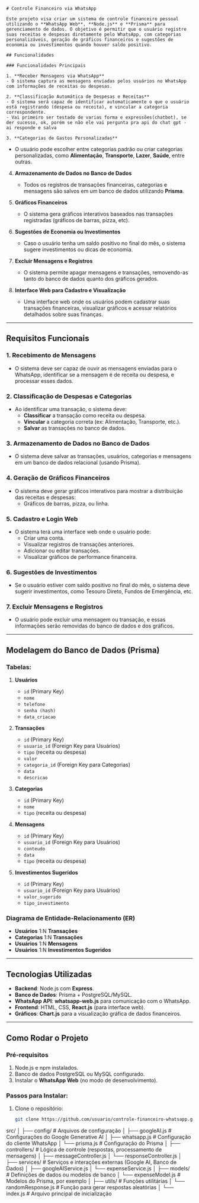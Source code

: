     # Controle Financeiro via WhatsApp

    Este projeto visa criar um sistema de controle financeiro pessoal utilizando o **WhatsApp Web**, **Node.js** e **Prisma** para gerenciamento de dados. O objetivo é permitir que o usuário registre suas receitas e despesas diretamente pelo WhatsApp, com categorias personalizáveis, geração de gráficos financeiros e sugestões de economia ou investimentos quando houver saldo positivo.

    ## Funcionalidades

    ### Funcionalidades Principais

    1. **Receber Mensagens via WhatsApp**
    - O sistema captura as mensagens enviadas pelos usuários no WhatsApp com informações de receitas ou despesas.

    2. **Classificação Automática de Despesas e Receitas**
    - O sistema será capaz de identificar automaticamente o que o usuário está registrando (despesa ou receita), e vincular a categoria correspondente.
    - Vai primeiro ser testado de varias forma e expressões(chatbot), se der sucesso, ok, porém se não ele vai pergunta pra api do chat gpt - ai responde e salva

    3. **Categorias de Gastos Personalizadas**
   - O usuário pode escolher entre categorias padrão ou criar categorias personalizadas, como **Alimentação**, **Transporte**, **Lazer**, **Saúde**, entre outras.

4. **Armazenamento de Dados no Banco de Dados**
   - Todos os registros de transações financeiras, categorias e mensagens são salvos em um banco de dados utilizando **Prisma**.

5. **Gráficos Financeiros**
   - O sistema gera gráficos interativos baseados nas transações registradas (gráficos de barras, pizza, etc).

6. **Sugestões de Economia ou Investimentos**
   - Caso o usuário tenha um saldo positivo no final do mês, o sistema sugere investimentos ou dicas de economia.

7. **Excluir Mensagens e Registros**
   - O sistema permite apagar mensagens e transações, removendo-as tanto do banco de dados quanto dos gráficos gerados.

8. **Interface Web para Cadastro e Visualização**
   - Uma interface web onde os usuários podem cadastrar suas transações financeiras, visualizar gráficos e acessar relatórios detalhados sobre suas finanças.

---

## Requisitos Funcionais

### 1. **Recebimento de Mensagens**
   - O sistema deve ser capaz de ouvir as mensagens enviadas para o WhatsApp, identificar se a mensagem é de receita ou despesa, e processar esses dados.
   
### 2. **Classificação de Despesas e Categorias**
   - Ao identificar uma transação, o sistema deve:
     - **Classificar** a transação como receita ou despesa.
     - **Vincular** a categoria correta (ex: Alimentação, Transporte, etc.).
     - **Salvar** as transações no banco de dados.

### 3. **Armazenamento de Dados no Banco de Dados**
   - O sistema deve salvar as transações, usuários, categorias e mensagens em um banco de dados relacional (usando Prisma).
   
### 4. **Geração de Gráficos Financeiros**
   - O sistema deve gerar gráficos interativos para mostrar a distribuição das receitas e despesas:
     - Gráficos de barras, pizza, ou linha.

### 5. **Cadastro e Login Web**
   - O sistema terá uma interface web onde o usuário pode:
     - Criar uma conta.
     - Visualizar registros de transações anteriores.
     - Adicionar ou editar transações.
     - Visualizar gráficos de performance financeira.

### 6. **Sugestões de Investimentos**
   - Se o usuário estiver com saldo positivo no final do mês, o sistema deve sugerir investimentos, como Tesouro Direto, Fundos de Emergência, etc.

### 7. **Excluir Mensagens e Registros**
   - O usuário pode excluir uma mensagem ou transação, e essas informações serão removidas do banco de dados e dos gráficos.

---

## Modelagem do Banco de Dados (Prisma)

### Tabelas:

1. **Usuários**
   - `id` (Primary Key)
   - `nome`
   - `telefone`
   - `senha (hash)`
   - `data_criacao`

2. **Transações**
   - `id` (Primary Key)
   - `usuario_id` (Foreign Key para Usuários)
   - `tipo` (receita ou despesa)
   - `valor`
   - `categoria_id` (Foreign Key para Categorias)
   - `data`
   - `descricao`

3. **Categorias**
   - `id` (Primary Key)
   - `nome`
   - `tipo` (receita ou despesa)

4. **Mensagens**
   - `id` (Primary Key)
   - `usuario_id` (Foreign Key para Usuários)
   - `conteudo`
   - `data`
   - `tipo` (receita ou despesa)
   
5. **Investimentos Sugeridos**
   - `id` (Primary Key)
   - `usuario_id` (Foreign Key para Usuários)
   - `valor_sugerido`
   - `tipo_investimento`

### Diagrama de Entidade-Relacionamento (ER)
- **Usuários** 1:N **Transações**
- **Categorias** 1:N **Transações**
- **Usuários** 1:N **Mensagens**
- **Usuários** 1:N **Investimentos Sugeridos**

---

## Tecnologias Utilizadas

- **Backend**: Node.js com **Express**.
- **Banco de Dados**: Prisma + PostgreSQL/MySQL.
- **WhatsApp API**: **whatsapp-web.js** para comunicação com o WhatsApp.
- **Frontend**: HTML, CSS, **React.js** (para interface web).
- **Gráficos**: **Chart.js** para a visualização gráfica de dados financeiros.

---

## Como Rodar o Projeto

### Pré-requisitos
1. Node.js e npm instalados.
2. Banco de dados PostgreSQL ou MySQL configurado.
3. Instalar o **WhatsApp Web** (no modo de desenvolvimento).

### Passos para Instalar:

1. Clone o repositório:
   ```bash
   git clone https://github.com/usuario/controle-financeiro-whatsapp.git

src/
│
├── config/                # Arquivos de configuração
│   ├── googleAI.js        # Configurações do Google Generative AI
│   ├── whatsapp.js        # Configuração do cliente WhatsApp
│   └── prisma.js          # Configuração do Prisma
│
├── controllers/           # Lógica de controle (respostas, processamento de mensagens)
│   ├── messageController.js
│   └── responseController.js
│
├── services/              # Serviços e interações externas (Google AI, Banco de Dados)
│   ├── googleAIService.js
│   └── expenseService.js
│
├── models/                # Definições de dados ou modelos de banco
│   └── expenseModel.js    # Modelos do Prisma, por exemplo
│
├── utils/                 # Funções utilitárias
│   └── randomResponse.js  # Função para gerar respostas aleatórias
│
└── index.js               # Arquivo principal de inicialização
